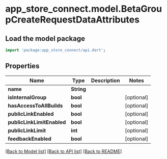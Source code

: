 # app_store_connect.model.BetaGroupCreateRequestDataAttributes

## Load the model package
```dart
import 'package:app_store_connect/api.dart';
```

## Properties
Name | Type | Description | Notes
------------ | ------------- | ------------- | -------------
**name** | **String** |  | 
**isInternalGroup** | **bool** |  | [optional] 
**hasAccessToAllBuilds** | **bool** |  | [optional] 
**publicLinkEnabled** | **bool** |  | [optional] 
**publicLinkLimitEnabled** | **bool** |  | [optional] 
**publicLinkLimit** | **int** |  | [optional] 
**feedbackEnabled** | **bool** |  | [optional] 

[[Back to Model list]](../README.md#documentation-for-models) [[Back to API list]](../README.md#documentation-for-api-endpoints) [[Back to README]](../README.md)


